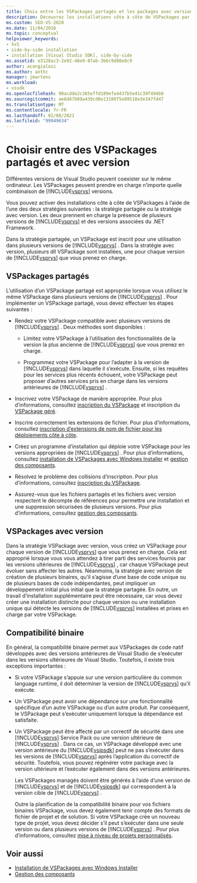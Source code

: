 ```yaml
---
title: Choix entre les VSPackages partagés et les packages avec version | Microsoft Docs
description: Découvrez les installations côte à côte de VSPackages par le biais de stratégies partagées ou avec version, avec plusieurs versions de Visual Studio et du .NET Framework.
ms.custom: SEO-VS-2020
ms.date: 11/04/2016
ms.topic: conceptual
helpviewer_keywords:
- SxS
- side-by-side installation
- installation [Visual Studio SDK], side-by-side
ms.assetid: e3128ac3-2e92-48e9-87ab-3b6c9d80e8c9
author: acangialosi
ms.author: anthc
manager: jmartens
ms.workload:
- vssdk
ms.openlocfilehash: 90acdde2c365effd189efe4437b5e41c39f494b0
ms.sourcegitcommit: ae6d47b09a439cd0e13180f5e89510e3e347fd47
ms.translationtype: MT
ms.contentlocale: fr-FR
ms.lasthandoff: 02/08/2021
ms.locfileid: "99949634"
---
```

# <a name="choose-between-shared-and-versioned-vspackages"></a>Choisir entre des VSPackages partagés et avec version
Différentes versions de Visual Studio peuvent coexister sur le même ordinateur. Les VSPackages peuvent prendre en charge n’importe quelle combinaison de [!INCLUDE[vsprvs](../code-quality/includes/vsprvs_md.md)] versions.

 Vous pouvez activer des installations côte à côte de VSPackages à l’aide de l’une des deux stratégies suivantes : la stratégie partagée ou la stratégie avec version. Les deux prennent en charge la présence de plusieurs versions de [!INCLUDE[vsprvs](../code-quality/includes/vsprvs_md.md)] et des versions associées du .NET Framework.

 Dans la stratégie partagée, un VSPackage est inscrit pour une utilisation dans plusieurs versions de [!INCLUDE[vsprvs](../code-quality/includes/vsprvs_md.md)] . Dans la stratégie avec version, plusieurs dll VSPackage sont installées, une pour chaque version de [!INCLUDE[vsprvs](../code-quality/includes/vsprvs_md.md)] que vous prenez en charge.

## <a name="shared-vspackages"></a>VSPackages partagés
 L’utilisation d’un VSPackage partagé est appropriée lorsque vous utilisez le même VSPackage dans plusieurs versions de [!INCLUDE[vsprvs](../code-quality/includes/vsprvs_md.md)] . Pour implémenter un VSPackage partagé, vous devez effectuer les étapes suivantes :

- Rendez votre VSPackage compatible avec plusieurs versions de [!INCLUDE[vsprvs](../code-quality/includes/vsprvs_md.md)] . Deux méthodes sont disponibles :

  - Limitez votre VSPackage à l’utilisation des fonctionnalités de la version la plus ancienne de [!INCLUDE[vsprvs](../code-quality/includes/vsprvs_md.md)] que vous prenez en charge.

  - Programmez votre VSPackage pour l’adapter à la version de [!INCLUDE[vsprvs](../code-quality/includes/vsprvs_md.md)] dans laquelle il s’exécute. Ensuite, si les requêtes pour les services plus récents échouent, votre VSPackage peut proposer d’autres services pris en charge dans les versions antérieures de [!INCLUDE[vsprvs](../code-quality/includes/vsprvs_md.md)] .

- Inscrivez votre VSPackage de manière appropriée. Pour plus d’informations, consultez [inscription du VSPackage](../extensibility/internals/vspackage-registration.md) et inscription du [VSPackage géré](/previous-versions/bb166783(v=vs.100)).

- Inscrire correctement les extensions de fichier. Pour plus d’informations, consultez [inscription d’extensions de nom de fichier pour les déploiements côte à côte](../extensibility/registering-file-name-extensions-for-side-by-side-deployments.md).

- Créez un programme d’installation qui déploie votre VSPackage pour les versions appropriées de [!INCLUDE[vsprvs](../code-quality/includes/vsprvs_md.md)] . Pour plus d’informations, consultez [installation de VSPackages avec Windows Installer](../extensibility/internals/installing-vspackages-with-windows-installer.md) et [gestion des composants](../extensibility/internals/component-management.md).

- Résolvez le problème des collisions d’inscription. Pour plus d’informations, consultez [inscription du VSPackage](../extensibility/internals/vspackage-registration.md).

- Assurez-vous que les fichiers partagés et les fichiers avec version respectent le décompte de références pour permettre une installation et une suppression sécurisées de plusieurs versions. Pour plus d’informations, consultez [gestion des composants](../extensibility/internals/component-management.md).

## <a name="versioned-vspackages"></a>VSPackages avec version
 Dans la stratégie VSPackage avec version, vous créez un VSPackage pour chaque version de [!INCLUDE[vsprvs](../code-quality/includes/vsprvs_md.md)] que vous prenez en charge. Cela est approprié lorsque vous vous attendez à tirer parti des services fournis par les versions ultérieures de [!INCLUDE[vsprvs](../code-quality/includes/vsprvs_md.md)] , car chaque VSPackage peut évoluer sans affecter les autres. Néanmoins, la stratégie avec version de création de plusieurs binaires, qu’il s’agisse d’une base de code unique ou de plusieurs bases de code indépendantes, peut impliquer un développement initial plus initial que la stratégie partagée. En outre, un travail d’installation supplémentaire peut être nécessaire, car vous devez créer une installation distincte pour chaque version ou une installation unique qui détecte les versions de [!INCLUDE[vsprvs](../code-quality/includes/vsprvs_md.md)] installées et prises en charge par votre VSPackage.

## <a name="binary-compatibility"></a>Compatibilité binaire
 En général, la compatibilité binaire permet aux VSPackages de code natif développés avec des versions antérieures de Visual Studio de s’exécuter dans les versions ultérieures de Visual Studio. Toutefois, il existe trois exceptions importantes :

- Si votre VSPackage s’appuie sur une version particulière du common language runtime, il doit déterminer la version de [!INCLUDE[vsprvs](../code-quality/includes/vsprvs_md.md)] qu’il exécute.

- Un VSPackage peut avoir une dépendance sur une fonctionnalité spécifique d’un autre VSPackage ou d’un autre produit. Par conséquent, le VSPackage peut s’exécuter uniquement lorsque la dépendance est satisfaite.

- Un VSPackage peut être affecté par un correctif de sécurité dans une [!INCLUDE[vsprvs](../code-quality/includes/vsprvs_md.md)] Service Pack ou une version ultérieure de [!INCLUDE[vsprvs](../code-quality/includes/vsprvs_md.md)] . Dans ce cas, un VSPackage développé avec une version antérieure du [!INCLUDE[vsipsdk](../extensibility/includes/vsipsdk_md.md)] peut ne pas s’exécuter dans les versions de [!INCLUDE[vsprvs](../code-quality/includes/vsprvs_md.md)] après l’application du correctif de sécurité. Toutefois, vous pouvez régénérer votre package avec la version ultérieure et l’exécuter également dans des versions antérieures.

  Les VSPackages managés doivent être générés à l’aide d’une version de [!INCLUDE[vsprvs](../code-quality/includes/vsprvs_md.md)] et de [!INCLUDE[vsipsdk](../extensibility/includes/vsipsdk_md.md)] qui correspondent à la version cible de [!INCLUDE[vsprvs](../code-quality/includes/vsprvs_md.md)] .

  Outre la planification de la compatibilité binaire pour vos fichiers binaires VSPackage, vous devez également tenir compte des formats de fichier de projet et de solution. Si votre VSPackage crée un nouveau type de projet, vous devez décider s’il peut s’exécuter dans une seule version ou dans plusieurs versions de [!INCLUDE[vsprvs](../code-quality/includes/vsprvs_md.md)] . Pour plus d’informations, consultez [mise à niveau de projets personnalisés](../extensibility/internals/upgrading-projects.md#upgrading-custom-projects).

## <a name="see-also"></a>Voir aussi
- [Installation de VSPackages avec Windows Installer](../extensibility/internals/installing-vspackages-with-windows-installer.md)
- [Gestion des composants](../extensibility/internals/component-management.md)